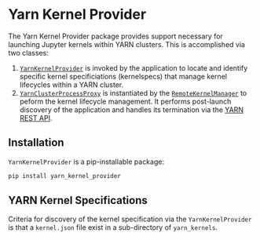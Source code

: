 # Yarn Kernel Provider
The Yarn Kernel Provider package provides support necessary for launching Jupyter kernels within YARN clusters.  This is accomplished via two classes:

1. [`YarnKernelProvider`](https://github.com/gateway-experiments/yarn_kernel_provider/blob/master/yarn_kernel_provider/provider.py) is invoked by the application to locate and identify specific kernel specificiations (kernelspecs) that manage kernel lifecycles within a YARN cluster.
2. [`YarnClusterProcessProxy`](https://github.com/gateway-experiments/yarn_kernel_provider/blob/master/yarn_kernel_provider/yarn.py) is instantiated by the [`RemoteKernelManager`](https://github.com/gateway-experiments/remote_kernel_provider/blob/master/remote_kernel_provider/manager.py) to peform the kernel lifecycle management.  It performs post-launch discovery of the application and handles its termination via the [YARN REST API](https://github.com/toidi/hadoop-yarn-api-python-client).

## Installation
`YarnKernelProvider` is a pip-installable package:
```bash
pip install yarn_kernel_provider
```

## YARN Kernel Specifications
Criteria for discovery of the kernel specification via the `YarnKernelProvider` is that a `kernel.json` file exist in a sub-directory of `yarn_kernels`.  